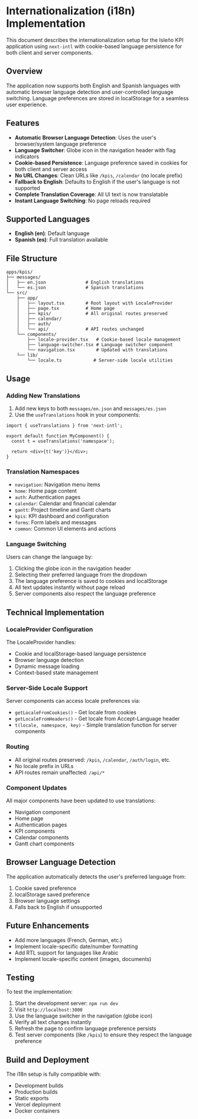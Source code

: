 # Internationalization (i18n) Implementation

This document describes the internationalization setup for the Isleño KPI application using `next-intl` with cookie-based language persistence for both client and server components.

## Overview

The application now supports both English and Spanish languages with automatic browser language detection and user-controlled language switching. Language preferences are stored in localStorage for a seamless user experience.

## Features

- **Automatic Browser Language Detection**: Uses the user's browser/system language preference
- **Language Switcher**: Globe icon in the navigation header with flag indicators
- **Cookie-based Persistence**: Language preference saved in cookies for both client and server access
- **No URL Changes**: Clean URLs like `/kpis`, `/calendar` (no locale prefix)
- **Fallback to English**: Defaults to English if the user's language is not supported
- **Complete Translation Coverage**: All UI text is now translatable
- **Instant Language Switching**: No page reloads required

## Supported Languages

- **English (en)**: Default language
- **Spanish (es)**: Full translation available

## File Structure

```
apps/kpis/
├── messages/
│   ├── en.json               # English translations
│   └── es.json               # Spanish translations
└── src/
    ├── app/
    │   ├── layout.tsx        # Root layout with LocaleProvider
    │   ├── page.tsx          # Home page
    │   ├── kpis/             # All original routes preserved
    │   ├── calendar/
    │   ├── auth/
    │   └── api/              # API routes unchanged
    └── components/
        ├── locale-provider.tsx   # Cookie-based locale management
        ├── language-switcher.tsx # Language switcher component
        └── navigation.tsx        # Updated with translations
    └── lib/
        └── locale.ts            # Server-side locale utilities
```

## Usage

### Adding New Translations

1. Add new keys to both `messages/en.json` and `messages/es.json`
2. Use the `useTranslations` hook in your components:

```tsx
import { useTranslations } from 'next-intl';

export default function MyComponent() {
  const t = useTranslations('namespace');
  
  return <div>{t('key')}</div>;
}
```

### Translation Namespaces

- `navigation`: Navigation menu items
- `home`: Home page content
- `auth`: Authentication pages
- `calendar`: Calendar and financial calendar
- `gantt`: Project timeline and Gantt charts
- `kpis`: KPI dashboard and configuration
- `forms`: Form labels and messages
- `common`: Common UI elements and actions

### Language Switching

Users can change the language by:
1. Clicking the globe icon in the navigation header
2. Selecting their preferred language from the dropdown
3. The language preference is saved to cookies and localStorage
4. All text updates instantly without page reload
5. Server components also respect the language preference

## Technical Implementation

### LocaleProvider Configuration

The LocaleProvider handles:
- Cookie and localStorage-based language persistence
- Browser language detection
- Dynamic message loading
- Context-based state management

### Server-Side Locale Support

Server components can access locale preferences via:
- `getLocaleFromCookies()` - Get locale from cookies
- `getLocaleFromHeaders()` - Get locale from Accept-Language header
- `t(locale, namespace, key)` - Simple translation function for server components

### Routing

- All original routes preserved: `/kpis`, `/calendar`, `/auth/login`, etc.
- No locale prefix in URLs
- API routes remain unaffected: `/api/*`

### Component Updates

All major components have been updated to use translations:
- Navigation component
- Home page
- Authentication pages
- KPI components
- Calendar components
- Gantt chart components

## Browser Language Detection

The application automatically detects the user's preferred language from:
1. Cookie saved preference
2. localStorage saved preference
3. Browser language settings
4. Falls back to English if unsupported

## Future Enhancements

- Add more languages (French, German, etc.)
- Implement locale-specific date/number formatting
- Add RTL support for languages like Arabic
- Implement locale-specific content (images, documents)

## Testing

To test the implementation:

1. Start the development server: `npm run dev`
2. Visit `http://localhost:3000`
3. Use the language switcher in the navigation (globe icon)
4. Verify all text changes instantly
5. Refresh the page to confirm language preference persists
6. Test server components (like `/kpis`) to ensure they respect the language preference

## Build and Deployment

The i18n setup is fully compatible with:
- Development builds
- Production builds
- Static exports
- Vercel deployment
- Docker containers 